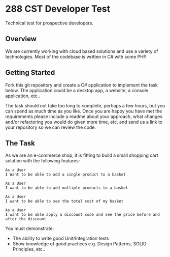# 288 CST Developer Test
Technical test for prospective developers.

## Overview
We are currently working with cloud based solutions and use a variety of technologies. Most of the codebase is written in C# with some PHP.  

## Getting Started

Fork this git repository and create a C# application to implement the task below. The application could be a desktop app, a website, a console application, etc..

The task should not take too long to complete, perhaps a few hours, but you can spend as much time as you like. Once you are happy you have met the requirements please include a readme about your approach, what changes and/or refactoring you would do given more time, etc. and send us a link to your repository so we can review the code.

## The Task

As we are an e-commerce shop, it is fitting to build a small shopping cart solution with the following features:

```
As a User
I Want to be able to add a single product to a basket
```

```
As a User
I want to be able to add multiple products to a basket
```

```
As a User
I want to be able to see the total cost of my basket
```

```
As a User
I want to be able apply a discount code and see the price before and after the discount
```

You must demonstrate:
 - The ability to write good Unit/Integration tests
 - Show knowledge of good practices e.g. Design Patterns, SOLID Principles, etc..


